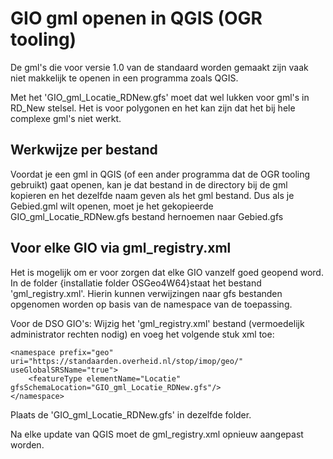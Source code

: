 GIO gml openen in QGIS (OGR tooling)
====================================

De gml's die voor versie 1.0 van de standaard worden gemaakt zijn vaak niet
makkelijk te openen in een programma zoals QGIS.

Met het 'GIO_gml_Locatie_RDNew.gfs' moet dat wel lukken voor gml's in RD_New
stelsel. Het is voor polygonen en het kan zijn dat het bij hele complexe gml's
niet werkt.

Werkwijze per bestand
---------------------

Voordat je een gml in QGIS (of een ander programma dat de OGR tooling gebruikt)
gaat openen, kan je dat bestand in de directory bij de gml kopieren en het
dezelfde naam geven als het gml bestand. Dus als je Gebied.gml wilt openen, moet
je het gekopieerde GIO_gml_Locatie_RDNew.gfs bestand hernoemen naar Gebied.gfs

Voor elke GIO via gml_registry.xml
----------------------------------

Het is mogelijk om er voor zorgen dat elke GIO vanzelf goed geopend word. In de
folder {installatie folder OSGeo4W64}staat het bestand 'gml_registry.xml'.
Hierin kunnen verwijzingen naar gfs bestanden opgenomen worden op basis van de
namespace van de toepassing.

Voor de DSO GIO's: Wijzig het 'gml_registry.xml' bestand (vermoedelijk
administrator rechten nodig) en voeg het volgende stuk xml toe:

~~~~~~~~~~~~~~~~~~~~~~~~~~~~~~~~~~~~~~~~~~~~~~~~~~~~~~~~~~~~~~~~~~~~~~~~~~~~~~~~
<namespace prefix="geo" uri="https://standaarden.overheid.nl/stop/imop/geo/" useGlobalSRSName="true">
    <featureType elementName="Locatie" gfsSchemaLocation="GIO_gml_Locatie_RDNew.gfs"/>
</namespace>
~~~~~~~~~~~~~~~~~~~~~~~~~~~~~~~~~~~~~~~~~~~~~~~~~~~~~~~~~~~~~~~~~~~~~~~~~~~~~~~~

Plaats de 'GIO_gml_Locatie_RDNew.gfs' in dezelfde folder.

Na elke update van QGIS moet de gml_registry.xml opnieuw aangepast worden.
